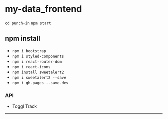 # my-data_frontend

`cd punch-in`
`npm start`

## npm install

- `npm i bootstrap`
- `npm i styled-components`
- `npm i react-router-dom`
- `npm i react-icons`
- `npm install sweetalert2`
- `npm i sweetalert2 --save`
- `npm i gh-pages --save-dev`
  <!-- - `npm i jwt-decode` -->

### API

- Toggl Track

---
